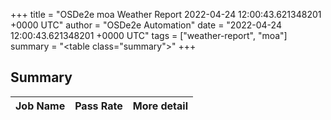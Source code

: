 +++
title = "OSDe2e moa Weather Report 2022-04-24 12:00:43.621348201 +0000 UTC"
author = "OSDe2e Automation"
date = "2022-04-24 12:00:43.621348201 +0000 UTC"
tags = ["weather-report", "moa"]
summary = "<table class=\"summary\"></table>"
+++
## Summary

| Job Name | Pass Rate | More detail |
|----------|-----------|-------------|




